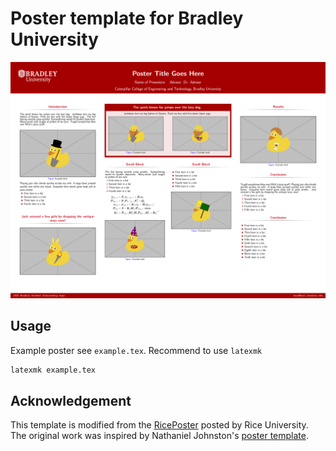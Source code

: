 # Poster template for Bradley University

![](example.png)

## Usage

Example poster see `example.tex`.
Recommend to use `latexmk`

```bash
latexmk example.tex
```

## Acknowledgement

This template is modified from the [RicePoster](https://dainachiba.github.io/RiceBeamer/) posted by Rice University.
The original work was inspired by Nathaniel Johnston's [poster template](https://www.nathanieljohnston.com/2009/08/latex-poster-template/).
